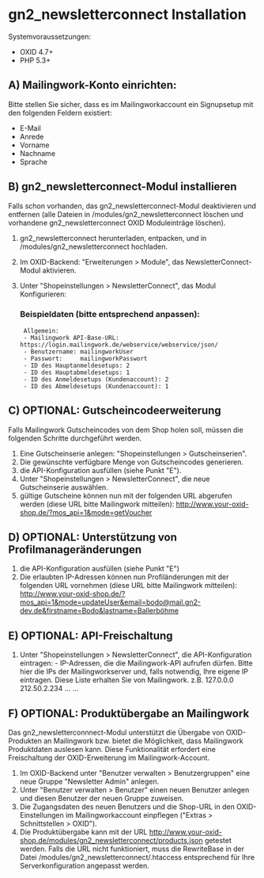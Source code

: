 # gn2_newsletterconnect Installation

Systemvoraussetzungen:
- OXID 4.7+
- PHP 5.3+

## A) Mailingwork-Konto einrichten:
Bitte stellen Sie sicher, dass es im Mailingworkaccount ein Signupsetup mit den folgenden Feldern existiert:
- E-Mail	
- Anrede
- Vorname
- Nachname
- Sprache


## B) gn2_newsletterconnect-Modul installieren
Falls schon vorhanden, das gn2_newsletterconnect-Modul deaktivieren und entfernen (alle Dateien in /modules/gn2_newsletterconnect löschen und vorhandene gn2_newsletterconnect OXID Moduleinträge löschen).

1. gn2_newsletterconnect herunterladen, entpacken, und in /modules/gn2_newsletterconnect hochladen.

2. Im OXID-Backend: "Erweiterungen > Module", das NewsletterConnect-Modul aktivieren.

3. Unter "Shopeinstellungen > NewsletterConnect", das Modul Konfigurieren:
    ### Beispieldaten (bitte entsprechend anpassen):
        Allgemein:
        - Mailingwork API-Base-URL: https://login.mailingwork.de/webservice/webservice/json/
        - Benutzername: mailingworkUser
        - Passwort:     mailingworkPasswort
        - ID des Hauptanmeldesetups: 2
        - ID des Hauptabmeldesetups: 1
        - ID des Anmeldesetups (Kundenaccount): 2
        - ID des Abmeldesetups (Kundenaccount): 1

## C) OPTIONAL: Gutscheincodeerweiterung
Falls Mailingwork Gutscheincodes von dem Shop holen soll, müssen die folgenden Schritte durchgeführt werden.

1. Eine Gutscheinserie anlegen: "Shopeinstellungen > Gutscheinserien".
2. Die gewünschte verfügbare Menge von Gutscheincodes generieren.
3. die API-Konfiguration ausfüllen (siehe Punkt "E").
4. Unter "Shopeinstellungen > NewsletterConnect", die neue Gutscheinserie auswählen.
5. gültige Gutscheine können nun mit der folgenden URL abgerufen werden (diese URL bitte Mailingwork mitteilen): 
http://www.your-oxid-shop.de/?mos_api=1&mode=getVoucher


## D) OPTIONAL: Unterstützung von Profilmanageränderungen
1. die API-Konfiguration ausfüllen (siehe Punkt "E")
2. Die erlaubten IP-Adressen können nun Profiländerungen mit der folgenden URL vornehmen (diese URL bitte Mailingwork mitteilen): http://www.your-oxid-shop.de/?mos_api=1&mode=updateUser&email=bodo@mail.gn2-dev.de&firstname=Bodo&lastname=Ballerböhme

## E) OPTIONAL: API-Freischaltung
1. Unter "Shopeinstellungen > NewsletterConnect", die API-Konfiguration eintragen:
       - IP-Adressen, die die Mailingwork-API aufrufen dürfen.
           Bitte hier die IPs der Mailingworkserver und, falls notwendig, Ihre eigene IP eintragen.
           Diese Liste erhalten Sie von Mailingwork.
            z.B. 127.0.0.0
                 212.50.2.234
                 ...
                 ...
                  
## F) OPTIONAL: Produktübergabe an Mailingwork
Das gn2_newsletterconnnect-Modul unterstützt die Übergabe von OXID-Produkten an Mailingwork bzw. bietet die Möglichkeit, dass Mailingwork Produktdaten auslesen kann. Diese Funktionalität erfordert eine Freischaltung der OXID-Erweiterung im Mailingwork-Account.

1. Im OXID-Backend unter "Benutzer verwalten > Benutzergruppen" eine neue Gruppe "Newsletter Admin" anlegen.
2. Unter "Benutzer verwalten > Benutzer" einen neuen Benutzer anlegen und diesen Benutzer der neuen Gruppe zuweisen.
3. Die Zugangsdaten des neuen Benutzers und die Shop-URL in den OXID-Einstellungen im Mailingworkaccount einpflegen ("Extras > Schnittstellen > OXID").
4. Die Produktübergabe kann mit der URL http://www.your-oxid-shop.de/modules/gn2_newsletterconnect/products.json getestet werden. Falls die URL nicht funktioniert, muss die RewriteBase in der Datei /modules/gn2_newsletterconnect/.htaccess entsprechend für Ihre Serverkonfiguration angepasst werden.
